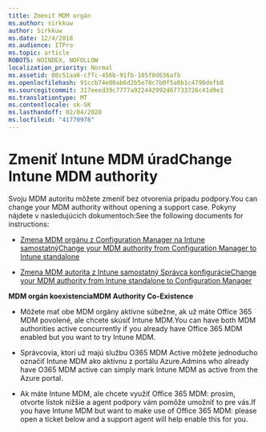 ```yaml
---
title: Zmeniť MDM orgán
ms.author: sirkkuw
author: Sirkkuw
ms.date: 12/4/2018
ms.audience: ITPro
ms.topic: article
ROBOTS: NOINDEX, NOFOLLOW
localization_priority: Normal
ms.assetid: 08c51aa6-cffc-456b-91fb-185f0d636afb
ms.openlocfilehash: 91ccb74e00ab6d2b5e78c7b0f5a0b1c4790defb8
ms.sourcegitcommit: 317eeed39c7777a922442992d67733726c41d9e1
ms.translationtype: MT
ms.contentlocale: sk-SK
ms.lasthandoff: 02/04/2020
ms.locfileid: "41770978"
---
```

# <a name="change-intune-mdm-authority"></a><span data-ttu-id="48b57-102">Zmeniť Intune MDM úrad</span><span class="sxs-lookup"><span data-stu-id="48b57-102">Change Intune MDM authority</span></span>

<span data-ttu-id="48b57-103">Svoju MDM autoritu môžete zmeniť bez otvorenia prípadu podpory.</span><span class="sxs-lookup"><span data-stu-id="48b57-103">You can change your MDM authority without opening a support case.</span></span> <span data-ttu-id="48b57-104">Pokyny nájdete v nasledujúcich dokumentoch:</span><span class="sxs-lookup"><span data-stu-id="48b57-104">See the following documents for instructions:</span></span>
  
- [<span data-ttu-id="48b57-105">Zmena MDM orgánu z Configuration Manager na Intune samostatný</span><span class="sxs-lookup"><span data-stu-id="48b57-105">Change your MDM authority from Configuration Manager to Intune standalone</span></span>](https://docs.microsoft.com/configmgr/mdm/deploy-use/migrate-change-mdm-authority)
    
- [<span data-ttu-id="48b57-106">Zmena MDM autorita z Intune samostatný Správca konfigurácie</span><span class="sxs-lookup"><span data-stu-id="48b57-106">Change your MDM authority from Intune standalone to Configuration Manager</span></span>](https://docs.microsoft.com/configmgr/mdm/deploy-use/change-mdm-authority)
    
 <span data-ttu-id="48b57-107">**MDM orgán koexistencia**</span><span class="sxs-lookup"><span data-stu-id="48b57-107">**MDM Authority Co-Existence**</span></span>
  
- <span data-ttu-id="48b57-108">Môžete mať obe MDM orgány aktívne súbežne, ak už máte Office 365 MDM povolené, ale chcete skúsiť Intune MDM.</span><span class="sxs-lookup"><span data-stu-id="48b57-108">You can have both MDM authorities active concurrently if you already have Office 365 MDM enabled but you want to try Intune MDM.</span></span>
    
- <span data-ttu-id="48b57-109">Správcovia, ktorí už majú službu O365 MDM Active môžete jednoducho označiť Intune MDM ako aktívnu z portálu Azure.</span><span class="sxs-lookup"><span data-stu-id="48b57-109">Admins who already have O365 MDM active can simply mark Intune MDM as active from the Azure portal.</span></span>
    
- <span data-ttu-id="48b57-110">Ak máte Intune MDM, ale chcete využiť Office 365 MDM: prosím, otvorte lístok nižšie a agent podpory vám pomôže umožniť to pre vás.</span><span class="sxs-lookup"><span data-stu-id="48b57-110">If you have Intune MDM but want to make use of Office 365 MDM: please open a ticket below and a support agent will help enable this for you.</span></span>
    

